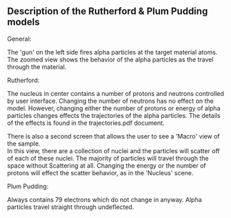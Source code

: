 ## Description of the Rutherford & Plum Pudding models

General:

The 'gun' on the left side fires alpha particles at the target material atoms.
The zoomed view shows the behavior of the alpha particles as the travel through the material.

Rutherford:

The nucleus in center contains a number of protons and neutrons controlled
by user interface. Changing the number of neutrons has no effect on the model. However,
changing either the number of protons or energy of alpha particles changes effects the
trajectories of the alpha particles. The details of the effects is found in
the trajectories.pdf document.

There is also a second screen that allows the user to see a 'Macro' view of the sample.  
In this view, there are a collection of nuclei and the particles will scatter off of each
of these nuclei.  The majority of particles will travel through the space without Scattering
at all.  Changing the energy or the number of protons will effect the scatter behavior, as in
the 'Nucleus' scene.

Plum Pudding:

Always contains 79 electrons which do not change in anyway. Alpha particles travel straight
through undeflected.
